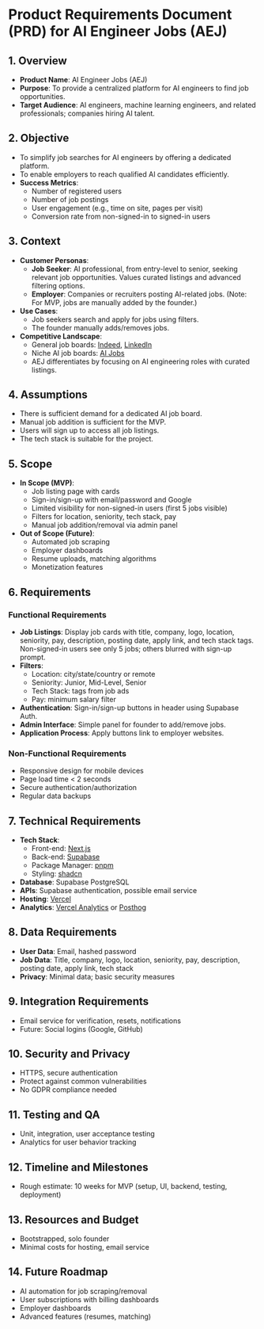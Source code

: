 # Product Requirements Document (PRD) for AI Engineer Jobs (AEJ)

## 1. Overview

- **Product Name**: AI Engineer Jobs (AEJ)
- **Purpose**: To provide a centralized platform for AI engineers to find job opportunities.
- **Target Audience**: AI engineers, machine learning engineers, and related professionals; companies hiring AI talent.

## 2. Objective

- To simplify job searches for AI engineers by offering a dedicated platform.
- To enable employers to reach qualified AI candidates efficiently.
- **Success Metrics**:
  - Number of registered users
  - Number of job postings
  - User engagement (e.g., time on site, pages per visit)
  - Conversion rate from non-signed-in to signed-in users

## 3. Context

- **Customer Personas**:
  - **Job Seeker**: AI professional, from entry-level to senior, seeking relevant job opportunities. Values curated listings and advanced filtering options.
  - **Employer**: Companies or recruiters posting AI-related jobs. (Note: For MVP, jobs are manually added by the founder.)
- **Use Cases**:
  - Job seekers search and apply for jobs using filters.
  - The founder manually adds/removes jobs.
- **Competitive Landscape**:
  - General job boards: [Indeed](https://www.indeed.com), [LinkedIn](https://www.linkedin.com)
  - Niche AI job boards: [AI Jobs](https://ai-jobs.net)
  - AEJ differentiates by focusing on AI engineering roles with curated listings.

## 4. Assumptions

- There is sufficient demand for a dedicated AI job board.
- Manual job addition is sufficient for the MVP.
- Users will sign up to access all job listings.
- The tech stack is suitable for the project.

## 5. Scope

- **In Scope (MVP)**:
  - Job listing page with cards
  - Sign-in/sign-up with email/password and Google
  - Limited visibility for non-signed-in users (first 5 jobs visible)
  - Filters for location, seniority, tech stack, pay
  - Manual job addition/removal via admin panel
- **Out of Scope (Future)**:
  - Automated job scraping
  - Employer dashboards
  - Resume uploads, matching algorithms
  - Monetization features

## 6. Requirements

### Functional Requirements

- **Job Listings**: Display job cards with title, company, logo, location, seniority, pay, description, posting date, apply link, and tech stack tags. Non-signed-in users see only 5 jobs; others blurred with sign-up prompt.
- **Filters**:
  - Location: city/state/country or remote
  - Seniority: Junior, Mid-Level, Senior
  - Tech Stack: tags from job ads
  - Pay: minimum salary filter
- **Authentication**: Sign-in/sign-up buttons in header using Supabase Auth.
- **Admin Interface**: Simple panel for founder to add/remove jobs.
- **Application Process**: Apply buttons link to employer websites.

### Non-Functional Requirements

- Responsive design for mobile devices
- Page load time < 2 seconds
- Secure authentication/authorization
- Regular data backups

## 7. Technical Requirements

- **Tech Stack**:
  - Front-end: [Next.js](https://nextjs.org)
  - Back-end: [Supabase](https://supabase.com)
  - Package Manager: [pnpm](https://pnpm.io)
  - Styling: [shadcn](https://ui.shadcn.com)
- **Database**: Supabase PostgreSQL
- **APIs**: Supabase authentication, possible email service
- **Hosting**: [Vercel](https://vercel.com)
- **Analytics**: [Vercel Analytics](https://vercel.com) or [Posthog](https://posthog.com)

## 8. Data Requirements

- **User Data**: Email, hashed password
- **Job Data**: Title, company, logo, location, seniority, pay, description, posting date, apply link, tech stack
- **Privacy**: Minimal data; basic security measures

## 9. Integration Requirements

- Email service for verification, resets, notifications
- Future: Social logins (Google, GitHub)

## 10. Security and Privacy

- HTTPS, secure authentication
- Protect against common vulnerabilities
- No GDPR compliance needed

## 11. Testing and QA

- Unit, integration, user acceptance testing
- Analytics for user behavior tracking

## 12. Timeline and Milestones

- Rough estimate: 10 weeks for MVP (setup, UI, backend, testing, deployment)

## 13. Resources and Budget

- Bootstrapped, solo founder
- Minimal costs for hosting, email service

## 14. Future Roadmap

- AI automation for job scraping/removal
- User subscriptions with billing dashboards
- Employer dashboards
- Advanced features (resumes, matching)
